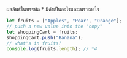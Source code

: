 ผลลัพธ์ในบรรทัด \* มีค่าเป็นอะไรและเพราะอะไร

```js
let fruits = ["Apples", "Pear", "Orange"];
// push a new value into the "copy"
let shoppingCart = fruits;
shoppingCart.push("Banana");
// what's in fruits?
console.log(fruits.length); // *4
```
